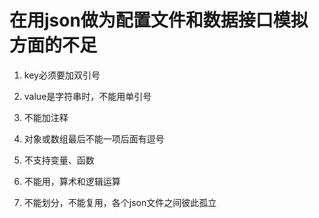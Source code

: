 # 在用json做为配置文件和数据接口模拟方面的不足


1. key必须要加双引号

2. value是字符串时，不能用单引号

3. 不能加注释

4. 对象或数组最后不能一项后面有逗号

5. 不支持变量、函数

6. 不能用，算术和逻辑运算

7. 不能划分，不能复用，各个json文件之间彼此孤立

